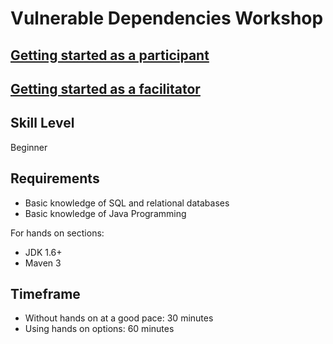 # Vulnerable Dependencies Workshop

## [Getting started as a participant](README-participant.md)

## [Getting started as a facilitator](README-facilitator.md)

## Skill Level
Beginner

## Requirements
* Basic knowledge of SQL and relational databases
* Basic knowledge of Java Programming

For hands on sections:
* JDK 1.6+
* Maven 3

## Timeframe
* Without hands on at a good pace: 30 minutes
* Using hands on options: 60 minutes
